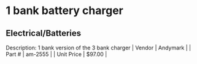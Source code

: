 # 1 bank battery charger
## Electrical/Batteries
Description: 	1 bank version of the 3 bank charger 
| Vendor | Andymark | 
| Part # | am-2555 | 
| Unit Price | $97.00 | 
